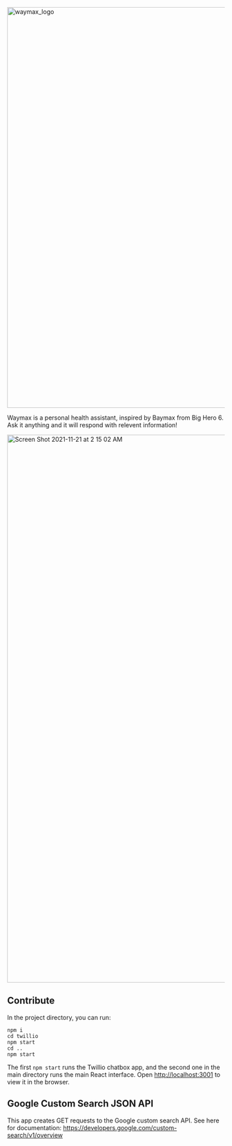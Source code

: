 <img width="926" alt="waymax_logo" src="https://user-images.githubusercontent.com/63679316/142753351-e90851c6-fb6a-464d-8095-c160da53b945.png">

Waymax is a personal health assistant, inspired by Baymax from Big Hero 6. Ask it anything and it will respond with relevent information!

<img width="1266" alt="Screen Shot 2021-11-21 at 2 15 02 AM" src="https://user-images.githubusercontent.com/63679316/142753234-0f64292a-fc2a-4874-b3d9-5ad6de9d0031.png">

## Contribute

In the project directory, you can run:
```
npm i 
cd twillio
npm start 
cd ..
npm start
```
The first `npm start` runs the Twillio chatbox app, and the second one in the main directory runs the main React interface.
Open [http://localhost:3001](http://localhost:3001) to view it in the browser.

## Google Custom Search JSON API

This app creates GET requests to the Google custom search API. See here for documentation: https://developers.google.com/custom-search/v1/overview 

